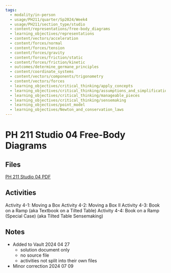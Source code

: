 ```yaml
---
tags:
  - modality/in-person
  - usage/PH211/quarter/Sp2024/Week4
  - usage/PH211/section_type/studio
  - content/representations/free-body_diagrams
  - learning_objectives/representations
  - content/vectors/acceleration
  - content/forces/normal
  - content/forces/tension
  - content/forces/gravity
  - content/forces/friction/static
  - content/forces/friction/kinetic
  - outcomes/determine_germane_principles
  - content/coordinate_systems
  - content/vectors/components/trigonometry
  - content/vectors/forces
  - learning_objectives/critical_thinking/apply_concepts
  - learning_objectives/critical_thinking/assumptions_and_simplifications
  - learning_objectives/critical_thinking/manageable_pieces
  - learning_objectives/critical_thinking/sensemaking
  - learning_objectives/point_model
  - learning_objectives/Newton_and_conservation_laws
---
```

# PH 211 Studio 04 Free-Body Diagrams
## Files
[PH 211 Studio 04 PDF](./PH211_ST_04_Free-body_Diagrams_240710_183318.pdf)
## Activities
Activity 4-1: Moving a Box
Activity 4-2: Moving a Box II
Activity 4-3: Book on a Ramp (aka Textbook on a Tilted Table)
Activity 4-4: Book on a Ramp (Special Case) (aka Tilted Table Sensemaking)
## Notes
* Added to Vault 2024 04 27
	* solution document only
	* no source file
	* activities not split into their own files
* Minor correction 2024 07 09